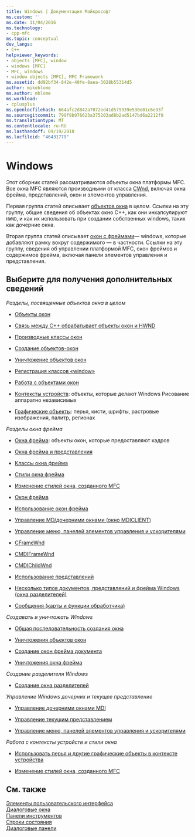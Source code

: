 ```yaml
---
title: Windows | Документация Майкрософт
ms.custom: ''
ms.date: 11/04/2016
ms.technology:
- cpp-mfc
ms.topic: conceptual
dev_langs:
- C++
helpviewer_keywords:
- objects [MFC], window
- windows [MFC]
- MFC, windows
- window objects [MFC], MFC Framework
ms.assetid: dd92bf34-842e-40fe-8aea-3028b55314d5
author: mikeblome
ms.author: mblome
ms.workload:
- cplusplus
ms.openlocfilehash: 664afc2d842a7072ed41d579939e530e01c6e33f
ms.sourcegitcommit: 799f9b976623a375203ad8b2ad5147bd6a2212f0
ms.translationtype: MT
ms.contentlocale: ru-RU
ms.lasthandoff: 09/19/2018
ms.locfileid: "46431779"
---
```

# <a name="windows"></a>Windows

Этот сборник статей рассматриваются объекты окна платформы MFC. Все окна MFC являются производными от класса [CWnd](../mfc/reference/cwnd-class.md), включая окна фрейма, представлений, окон и элементов управления.

Первая группа статей описывает [объектов окна](../mfc/window-objects.md) в целом. Ссылки на эту группу, общие сведения об объектах окно C++, как они инкапсулируют `HWND`, и как их использовать при создании собственных windows, таких как дочерние окна.

Вторая группа статей описывает [окон с фреймами](../mfc/frame-windows.md)— windows, которые добавляют рамку вокруг содержимого — в частности. Ссылки на эту группу, сведения об управлении платформой MFC, окон фреймов и содержимое фрейма, включая панели элементов управления и представления.

## <a name="what-do-you-want-to-know-more-about"></a>Выберите для получения дополнительных сведений

*Разделы, посвященные объектов окна в целом*

- [Объекты окон](../mfc/window-objects.md)

- [Связь между C++ обрабатывает объекты окон и HWND](../mfc/relationship-between-a-cpp-window-object-and-an-hwnd.md)

- [Производные классы окон](../mfc/derived-window-classes.md)

- [Создание объектов-окон](../mfc/creating-windows.md)

- [Уничтожение объектов окон](../mfc/destroying-window-objects.md)

- [Регистрация классов «window»](../mfc/registering-window-classes.md)

- [Работа с объектами окон](../mfc/working-with-window-objects.md)

- [Контексты устройств](../mfc/device-contexts.md): объекты, которые делают Windows Рисование аппаратно независимых

- [Графические объекты](../mfc/graphic-objects.md): перья, кисти, шрифты, растровые изображения, палитр, регионах

*Разделы окна фрейма*

- [Окна фрейма](../mfc/frame-windows.md): объекты окон, которые предоставляют кадров

- [Окна фрейма и представления](../mfc/frame-windows.md)

- [Классы окна фрейма](../mfc/frame-window-classes.md)

- [Стили окна фрейма](../mfc/frame-window-styles-cpp.md)

- [Изменение стилей окна, созданного MFC](../mfc/changing-the-styles-of-a-window-created-by-mfc.md)

- [Окон фрейма](../mfc/what-frame-windows-do.md)

- [Использование окон фрейма](../mfc/using-frame-windows.md)

- [Управление MD/дочерними окнами (окно MDICLIENT)](../mfc/managing-mdi-child-windows.md)

- [Управление меню, панелей элементов управления и ускорителями](../mfc/managing-menus-control-bars-and-accelerators.md)

- [CFrameWnd](../mfc/reference/cframewnd-class.md)

- [CMDIFrameWnd](../mfc/reference/cmdiframewnd-class.md)

- [CMDIChildWnd](../mfc/reference/cmdichildwnd-class.md)

- [Использование представлений](../mfc/using-views.md)

- [Несколько типов документов, представлений и фрейма Windows (окна разделителей)](../mfc/multiple-document-types-views-and-frame-windows.md)

- [Сообщения (карты и функции обработчика)](../mfc/messages.md)

*Создавать и уничтожать Windows*

- [Общая последовательность создания окна](../mfc/general-window-creation-sequence.md)

- [Уничтожения объектов окон](../mfc/destroying-window-objects.md)

- [Создание окон фрейма документа](../mfc/creating-document-frame-windows.md)

- [Уничтожения окна фрейма](../mfc/destroying-frame-windows.md)

*Создание разделителя Windows*

- [Создание окна разделителей](../mfc/multiple-document-types-views-and-frame-windows.md)

*Управление Windows дочерних и текущее представление*

- [Управление дочерними окнами MDI](../mfc/managing-mdi-child-windows.md)

- [Управление текущим представлением](../mfc/managing-the-current-view.md)

- [Управление меню, панелей элементов управления и ускорителями](../mfc/managing-menus-control-bars-and-accelerators.md)

*Работа с контексты устройств и стили окна*

- [Использовать перья и другие графические объекты в контексте устройства](../mfc/graphic-objects.md)

- [Изменение стилей окна, созданного MFC](../mfc/changing-the-styles-of-a-window-created-by-mfc.md)

## <a name="see-also"></a>См. также

[Элементы пользовательского интерфейса](../mfc/user-interface-elements-mfc.md)<br/>
[Диалоговые окна](../mfc/dialog-boxes.md)<br/>
[Панели инструментов](../mfc/toolbars.md)<br/>
[Строки состояния](../mfc/status-bars.md)<br/>
[Диалоговые панели](../mfc/dialog-bars.md)

